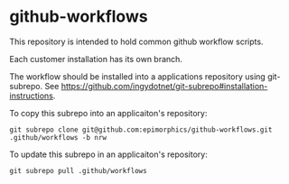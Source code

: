 # github-workflows

This repository is intended to hold common github workflow scripts.

Each customer installation has its own branch.

The workflow should be installed into a applications repository using
git-subrepo. See https://github.com/ingydotnet/git-subrepo#installation-instructions.


To copy this subrepo into an applicaiton's repository:
```
git subrepo clone git@github.com:epimorphics/github-workflows.git .github/workflows -b nrw
```

To update this subrepo in an applicaiton's repository:
```
git subrepo pull .github/workflows
```

